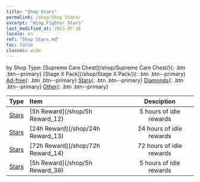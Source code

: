 ```yaml
---
title: "Shop Stars"
permalink: /shop/Shop Stars/
excerpt: "Wing Fighter Stars"
last_modified_at: 2023-07-16
locale: en
ref: "Shop Stars.md"
toc: false
classes: wide
---
```


  by Shop Type:  [Supreme Care Chest](/shop/Supreme Care Chest/){: .btn .btn--primary}  [Stage X Pack](/shop/Stage X Pack/){: .btn .btn--primary}  [Ad-free](/shop/Ad-free/){: .btn .btn--primary}  [Stars](/shop/Stars/){: .btn .btn--primary}  [Diamonds](/shop/Diamonds/){: .btn .btn--primary}  [Other](/shop/Other/){: .btn .btn--primary}

  |    Type   |   Item   | Desciption |
  |:---------:|:---------|:----------:|
 [Stars](/shop/Stars/) |[5h Reward](/shop/5h Reward_12) | 5 hours of idle rewards | 
 [Stars](/shop/Stars/) |[24h Reward](/shop/24h Reward_13) | 24 hours of idle rewards | 
 [Stars](/shop/Stars/) |[72h Reward](/shop/72h Reward_14) | 72 hours of idle rewards | 
 [Stars](/shop/Stars/) |[5h Reward](/shop/5h Reward_39) | 5 hours of idle rewards | 
